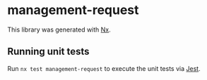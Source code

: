 # management-request

This library was generated with [Nx](https://nx.dev).

## Running unit tests

Run `nx test management-request` to execute the unit tests via [Jest](https://jestjs.io).
